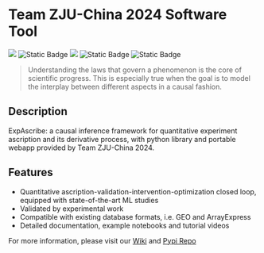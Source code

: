# Team ZJU-China 2024 Software Tool                           

![](https://tinypic.host/images/2024/09/18/_2024-08-30_042234-removebg-preview.png)
![Static Badge](https://img.shields.io/badge/expAscribe-1.2.1-green)
![](https://badgen.net/static/Python/3.10/blue)
![Static Badge](https://img.shields.io/badge/Streamlit-1.38.0-red)
![Static Badge](https://img.shields.io/badge/GPL-v2.0-blue)

>Understanding the laws that govern a phenomenon is the core of scientific progress. This is especially true when the goal is to model the interplay between different aspects in a causal fashion.

## Description


ExpAscribe: a causal inference framework for quantitative experiment ascription and its derivative process, with python library and portable webapp provided by Team ZJU-China 2024.

## Features

- Quantitative ascription-validation-intervention-optimization closed loop, equipped with state-of-the-art ML studies
- Validated by experimental work
- Compatible with existing database formats, i.e. GEO and ArrayExpress 
- Detailed documentation, example notebooks and tutorial videos

For more information, please visit our [Wiki](https://2024.igem.wiki/zju-china/software) and [Pypi Repo](https://pypi.org/project/expAscribe/#history)